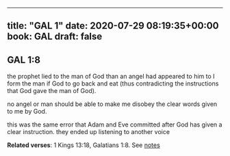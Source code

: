 
---
title: "GAL 1"
date: 2020-07-29 08:19:35+00:00
book: GAL
draft: false
---

## GAL 1:8

the prophet lied to the man of God than an angel had appeared to him to I form the man if God to go back and eat (thus contradicting the instructions that God gave the man of God).

no angel or man should be able to make me disobey the clear words given to me by God.

this was the same error that Adam and Eve committed after God has given a clear instruction. they ended up listening to another voice

**Related verses**: 1 Kings 13:18, Galatians 1:8. See [notes](https://my.bible.com/notes/3484248400642957827)

